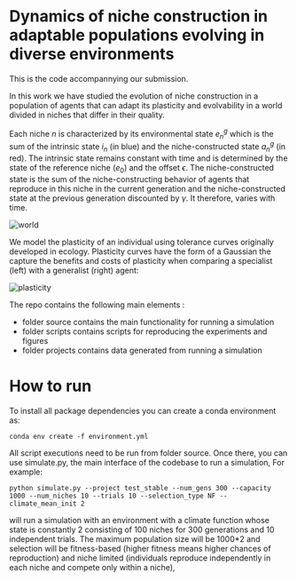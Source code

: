# Dynamics of niche construction in adaptable populations evolving in diverse environments

This is the code accompannying our submission.

In this work we have studied the evolution of niche construction in a population of agents that can adapt its plasticity and evolvability in a world divided in niches that differ in their quality.
 

Each niche $n$ is characterized by its environmental state $e_n^g$ which is the sum of the intrinsic state $i_n$ (in blue) and the niche-constructed state $a_n^g$ (in red). The intrinsic state remains constant with time and is determined by the state of the reference niche $(e_0)$ and the offset $\epsilon$. The niche-constructed state is the sum of the niche-constructing behavior of agents that reproduce in this niche in the current generation and the niche-constructed state at the previous generation discounted by $\gamma$. It therefore, varies with time.

![world](https://firebasestorage.googleapis.com/v0/b/firescript-577a2.appspot.com/o/imgs%2Fapp%2Feleni%2FwKKA6Vq5G3.png?alt=media&token=74d42d5b-bf70-4681-9d27-074e10ca3c1f)

We model the plasticity of an individual using tolerance curves  originally developed in ecology. Plasticity curves have the form of a Gaussian the capture the benefits and costs of plasticity when comparing a specialist (left) with a generalist (right) agent:

![plasticity](https://firebasestorage.googleapis.com/v0/b/firescript-577a2.appspot.com/o/imgs%2Fapp%2Feleni%2FNxx4mqJX7h.png?alt=media&token=c2a2d6e3-2119-4929-b5b4-b440ea64cb54)



The repo contains the following main elements :

* folder source contains the main functionality for running a simulation
* folder scripts contains scripts for reproducing the experiments and figures
* folder projects contains data generated from running a simulation

# How to run

To install all package dependencies you can create a conda environment as:

`conda env create -f environment.yml`

All script executions need to be run from folder source. Once there, you can use simulate.py, the main interface of the codebase to run a simulation, For example:

`python simulate.py --project test_stable --num_gens 300 --capacity 1000 --num_niches 10 --trials 10 --selection_type NF --climate_mean_init 2`

will run a simulation with an environment with a climate function whose state is constantly 2 consisting of 100 niches for 300 generations and 10 independent trials. The maximum population size will be 1000*2 and selection will be fitness-based (higher fitness means higher chances of reproduction) and niche limited (individuals reproduce independently in each niche and compete only within a niche),


